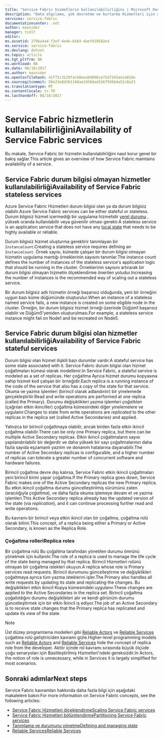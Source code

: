 ```yaml
---
title: "Service Fabric hizmetlerin kullanılabilirliğini | Microsoft Docs"
description: "Hata algılama, yük devretme ve kurtarma Hizmetleri için açıklar"
services: service-fabric
documentationcenter: .net
author: masnider
manager: timlt
editor: 
ms.assetid: 279ba4a4-f2ef-4e4e-b164-daefd10582e4
ms.service: service-fabric
ms.devlang: dotnet
ms.topic: article
ms.tgt_pltfrm: NA
ms.workload: NA
ms.date: 08/18/2017
ms.author: masnider
ms.openlocfilehash: 41ff2c3129facb0eea9d896ce75d7343ae2a018e
ms.sourcegitcommit: 50e23e8d3b1148ae2d36dad3167936b4e52c8a23
ms.translationtype: MT
ms.contentlocale: tr-TR
ms.lasthandoff: 08/18/2017
---
```

# <a name="availability-of-service-fabric-services"></a><span data-ttu-id="36301-103">Service Fabric hizmetlerin kullanılabilirliğini</span><span class="sxs-lookup"><span data-stu-id="36301-103">Availability of Service Fabric services</span></span>
<span data-ttu-id="36301-104">Bu makale, Service Fabric bir hizmetin kullanılabilirliğini nasıl korur genel bir bakış sağlar.</span><span class="sxs-lookup"><span data-stu-id="36301-104">This article gives an overview of how Service Fabric maintains availability of a service.</span></span>

## <a name="availability-of-service-fabric-stateless-services"></a><span data-ttu-id="36301-105">Service Fabric durum bilgisi olmayan hizmetler kullanılabilirliği</span><span class="sxs-lookup"><span data-stu-id="36301-105">Availability of Service Fabric stateless services</span></span>
<span data-ttu-id="36301-106">Azure Service Fabric Hizmetleri durum bilgisi olan ya da durum bilgisiz olabilir.</span><span class="sxs-lookup"><span data-stu-id="36301-106">Azure Service Fabric services can be either stateful or stateless.</span></span> <span data-ttu-id="36301-107">Durum bilgisiz hizmet içermediği bir uygulama hizmetidir [yerel durumu](service-fabric-concepts-state.md) , yüksek oranda kullanılabilir veya güvenilir olması gerekir.</span><span class="sxs-lookup"><span data-stu-id="36301-107">A stateless service is an application service that does not have any [local state](service-fabric-concepts-state.md) that needs to be highly available or reliable.</span></span>

<span data-ttu-id="36301-108">Durum bilgisiz hizmet oluşturma gerektirir tanımlayan bir `InstanceCount`.</span><span class="sxs-lookup"><span data-stu-id="36301-108">Creating a stateless service requires defining an `InstanceCount`.</span></span> <span data-ttu-id="36301-109">Örnek sayısı, kümede çalışan bir durum bilgisi olmayan hizmetin uygulama mantığı örneklerinin sayısını tanımlar.</span><span class="sxs-lookup"><span data-stu-id="36301-109">The instance count defines the number of instances of the stateless service's application logic that should be running in the cluster.</span></span> <span data-ttu-id="36301-110">Örneklerinin sayısını artırarak bir durum bilgisi olmayan hizmetin ölçeklendirme önerilen yoludur.</span><span class="sxs-lookup"><span data-stu-id="36301-110">Increasing the number of instances is the recommended way of scaling out a stateless service.</span></span>

<span data-ttu-id="36301-111">Bir durum bilgisiz adlı hizmetin örneği başarısız olduğunda, yeni bir örneğini uygun bazı küme düğümünde oluşturulur.</span><span class="sxs-lookup"><span data-stu-id="36301-111">When an instance of a stateless named service fails, a new instance is created on some eligible node in the cluster.</span></span> <span data-ttu-id="36301-112">Örneğin, bir durum bilgisiz hizmet örneği üzerinde Düğüm1 başarısız olabilir ve Düğüm5'yeniden oluşturulması.</span><span class="sxs-lookup"><span data-stu-id="36301-112">For example, a stateless service instance might fail on Node1 and be recreated on Node5.</span></span>

## <a name="availability-of-service-fabric-stateful-services"></a><span data-ttu-id="36301-113">Service Fabric durum bilgisi olan hizmetler kullanılabilirliği</span><span class="sxs-lookup"><span data-stu-id="36301-113">Availability of Service Fabric stateful services</span></span>
<span data-ttu-id="36301-114">Durum bilgisi olan hizmet ilişkili bazı durumlar vardır.</span><span class="sxs-lookup"><span data-stu-id="36301-114">A stateful service has some state associated with it.</span></span> <span data-ttu-id="36301-115">Service Fabric durum bilgisi olan hizmet çoğaltmaları kümesi olarak modellenir.</span><span class="sxs-lookup"><span data-stu-id="36301-115">In Service Fabric, a stateful service is modeled as a set of replicas.</span></span> <span data-ttu-id="36301-116">Her çoğaltma Ayrıca hizmet durumu kopyasına sahip hizmet kod çalışan bir örneğidir.</span><span class="sxs-lookup"><span data-stu-id="36301-116">Each replica is a running instance of the code of the service that also has a copy of the state for that service.</span></span> <span data-ttu-id="36301-117">Okuma ve yazma işlemleri (birincil olarak adlandırılır) bir yinelemede gerçekleştirilir.</span><span class="sxs-lookup"><span data-stu-id="36301-117">Read and write operations are performed at one replica (called the Primary).</span></span> <span data-ttu-id="36301-118">Durumu değişiklikleri yazma işlemleri *çoğaltılan* (çağrılan etkin ikinciller) çoğaltma kümesindeki diğer yinelemelere ve uygulanır.</span><span class="sxs-lookup"><span data-stu-id="36301-118">Changes to state from write operations are *replicated* to the other replicas in the replica set (called Active Secondaries) and applied.</span></span> 

<span data-ttu-id="36301-119">Yalnızca bir birincil çoğaltmaya olabilir, ancak birden fazla etkin ikincil çoğaltma olabilir.</span><span class="sxs-lookup"><span data-stu-id="36301-119">There can be only one Primary replica, but there can be multiple Active Secondary replicas.</span></span> <span data-ttu-id="36301-120">Etkin ikincil çoğaltmaların sayısı yapılandırılabilir bir değerdir ve daha yüksek bir sayı çoğaltmalarının daha fazla sayıda eşzamanlı yazılım ve donanım hatalarına dayanabilir.</span><span class="sxs-lookup"><span data-stu-id="36301-120">The number of Active Secondary replicas is configurable, and a higher number of replicas can tolerate a greater number of concurrent software and hardware failures.</span></span>

<span data-ttu-id="36301-121">Birincil çoğaltma devre dışı kalırsa, Service Fabric etkin ikincil çoğaltmaları yeni birincil birini yapar çoğaltma.</span><span class="sxs-lookup"><span data-stu-id="36301-121">If the Primary replica goes down, Service Fabric makes one of the Active Secondary replicas the new Primary replica.</span></span> <span data-ttu-id="36301-122">Bu etkin ikincil çoğaltma durumu güncelleştirilmiş sürümünü zaten (aracılığıyla *çoğaltma*), ve daha fazla okuma işlemeye devam et ve yazma işlemleri.</span><span class="sxs-lookup"><span data-stu-id="36301-122">This Active Secondary replica already has the updated version of the state (via *replication*), and it can continue processing further read and write operations.</span></span>

<span data-ttu-id="36301-123">Bu kavramı bir birincil veya etkin ikincil olan bir çoğaltma, çoğaltma rolü olarak bilinir.</span><span class="sxs-lookup"><span data-stu-id="36301-123">This concept, of a replica being either a Primary or Active Secondary, is known as the Replica Role.</span></span>

### <a name="replica-roles"></a><span data-ttu-id="36301-124">Çoğaltma rolleri</span><span class="sxs-lookup"><span data-stu-id="36301-124">Replica roles</span></span>
<span data-ttu-id="36301-125">Bir çoğaltma rolü Bu çoğaltma tarafından yönetilen durumu ömrünü yönetmek için kullanılır.</span><span class="sxs-lookup"><span data-stu-id="36301-125">The role of a replica is used to manage the life cycle of the state being managed by that replica.</span></span> <span data-ttu-id="36301-126">Birincil Hizmetleri rolünü olmayan bir çoğaltma istekleri okuyun.</span><span class="sxs-lookup"><span data-stu-id="36301-126">A replica whose role is Primary services read requests.</span></span> <span data-ttu-id="36301-127">Birincil durumunu güncelleştirme ve değişiklikleri çoğaltmaya ayrıca tüm yazma isteklerini işler.</span><span class="sxs-lookup"><span data-stu-id="36301-127">The Primary also handles all write requests by updating its state and replicating the changes.</span></span> <span data-ttu-id="36301-128">Bu değişiklikleri etkin ikincil Kopya kümesindeki uygulanır.</span><span class="sxs-lookup"><span data-stu-id="36301-128">These changes are applied to the Active Secondaries in the replica set.</span></span> <span data-ttu-id="36301-129">Birincil çoğaltma çoğaltıldığını durumu değişiklikleri alır ve kendi görünüm durumu güncelleştirmek için bir etkin İkincil iş ediyor.</span><span class="sxs-lookup"><span data-stu-id="36301-129">The job of an Active Secondary is to receive state changes that the Primary replica has replicated and update its view of the state.</span></span>

> [!NOTE]
> <span data-ttu-id="36301-130">Üst düzey programlama modelleri gibi [Reliable Actors](service-fabric-reliable-actors-introduction.md) ve [Reliable Services](service-fabric-reliable-services-introduction.md) çoğaltma rolü geliştiriciden kavramı gizle.</span><span class="sxs-lookup"><span data-stu-id="36301-130">Higher-level programming models such as [Reliable Actors](service-fabric-reliable-actors-introduction.md) and [Reliable Services](service-fabric-reliable-services-introduction.md) hide the concept of replica role from the developer.</span></span> <span data-ttu-id="36301-131">Aktör içinde rol kavramı sırasında büyük ölçüde çoğu senaryoları için Basitleştirilmiş Hizmetleri'ndeki gereksizdir.</span><span class="sxs-lookup"><span data-stu-id="36301-131">In Actors, the notion of role is unnecessary, while in Services it is largely simplified for most scenarios.</span></span>
>

## <a name="next-steps"></a><span data-ttu-id="36301-132">Sonraki adımlar</span><span class="sxs-lookup"><span data-stu-id="36301-132">Next steps</span></span>
<span data-ttu-id="36301-133">Service Fabric kavramları hakkında daha fazla bilgi için aşağıdaki makalelere bakın:</span><span class="sxs-lookup"><span data-stu-id="36301-133">For more information on Service Fabric concepts, see the following articles:</span></span>

- [<span data-ttu-id="36301-134">Service Fabric Hizmetleri ölçeklendirme</span><span class="sxs-lookup"><span data-stu-id="36301-134">Scaling Service Fabric services</span></span>](service-fabric-concepts-scalability.md)
- [<span data-ttu-id="36301-135">Service Fabric Hizmetleri bölümlendirme</span><span class="sxs-lookup"><span data-stu-id="36301-135">Partitioning Service Fabric services</span></span>](service-fabric-concepts-partitioning.md)
- [<span data-ttu-id="36301-136">Tanımlama ve durumunu yönetme</span><span class="sxs-lookup"><span data-stu-id="36301-136">Defining and managing state</span></span>](service-fabric-concepts-state.md)
- [<span data-ttu-id="36301-137">Reliable Services</span><span class="sxs-lookup"><span data-stu-id="36301-137">Reliable Services</span></span>](service-fabric-reliable-services-introduction.md)
